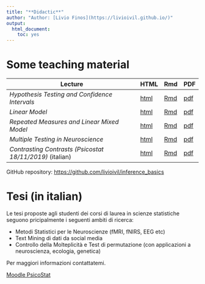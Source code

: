 ```yaml
---
title: "**Didactic**"
author: "Author: [Livio Finos](https://livioivil.github.io/)"
output:
  html_document:
    toc: yes
---
```


# Some teaching material 
  

|  Lecture    | HTML | Rmd | PDF |
|--------------|-------|-------|-------|
| *Hypothesis Testing and Confidence Intervals*  |  [html](https://htmlpreview.github.io/?https://github.com/livioivil/inference_basics/blob/master/inference_booklet.html)| [Rmd](https://github.com/livioivil/inference_basics/blob/master/inference_booklet.Rmd)| [pdf](https://github.com/livioivil/inference_basics/blob/master/inference_booklet.pdf)|
| *Linear Model*  |  [html](https://htmlpreview.github.io/?https://github.com/livioivil/inference_basics/blob/master/LinearModel_booklet.html)| [Rmd](https://github.com/livioivil/inference_basics/blob/master/LinearModel_booklet.Rmd)| [pdf](https://github.com/livioivil/inference_basics/blob/master/LinearModel_booklet.pdf)|
| *Repeated Measures and Linear Mixed Model* |  [html](https://htmlpreview.github.io/?https://github.com/livioivil/inference_basics/blob/master/RepeatedMeasures_MixedModels_for_EEGdata.html)| [Rmd](https://github.com/livioivil/inference_basics/blob/master/RepeatedMeasures_MixedModels_for_EEGdata.Rmd)| [pdf ](https://github.com/livioivil/inference_basics/blob/master/RepeatedMeasures_MixedModels_for_EEGdata.pdf)|
| *Multiple Testing in Neuroscience*  | [html](https://htmlpreview.github.io/?https://github.com/livioivil/inference_basics/blob/master/fMRI_multiple_testing.html)|[Rmd](https://github.com/livioivil/inference_basics/blob/master/fMRI_multiple_testing.Rmd)|[pdf](https://github.com/livioivil/inference_basics/blob/master/fMRI_multiple_testing.pdf)|
| *Contrasting Contrasts (Psicostat 18/11/2019)* (italian) | [html](https://htmlpreview.github.io/?https://github.com/livioivil/inference_basics/blob/master/contrastanti_e_correlati.html)|[Rmd](https://github.com/livioivil/inference_basics/blob/master/contrastanti_e_correlati.Rmd)|[pdf](https://github.com/livioivil/inference_basics/blob/master/contrastanti_e_correlati.pdf)|
 
GitHub repository: <https://github.com/livioivil/inference_basics>
<!---
<li> Appunti del corso Classificazione e Analisi di Dati Multidimensionali (parte di Statistica Multivariata): <a href="https://dl.dropboxusercontent.com/u/2487724/CADM/DispensaMultivariata.pdf" >link to pdf</a></li> 
 <li> <a href="https://dl.dropboxusercontent.com/u/2487724/didactic/TestStat.pdf" >L'in(ter)ferenza statistica nella sperimentazione clinica e tecnologica </a>
- Slides presentate presso la Summer School 
<a href="http://matnet.unibg.it/summerschool/intro.php"> 
  'Incontriamo la Matematica, la Statistica e la Fisica'
 San Pellegrino Terme, 4-5-6 Settembre 2013 </a>

(<a href="https://dl.dropboxusercontent.com/u/2487724/didactic/TestStat.zip">file zip</a> con slides e materiale didattico usato nell'esperimento)

**Other (in italian)**


- Modello Lineare Semplice e Multiplo. Inferenza tra permutazioni e distribuzione normale <a href="./slidesRegressione.html">slides</a>  
- Test di permutazione - Una lezione con applicazioni tramite liberia R: flip <a href="./flipEsempio.html" >link all'html</a>

--->

# Tesi (in italian) <a name="tesi"></a>

Le tesi  proposte agli studenti dei corsi di laurea in scienze statistiche seguono pricipalmente i seguenti ambiti di ricerca:  

- Metodi Statistici per le Neuroscienze (fMRI, fNIRS, EEG etc)  
- Text Mining di dati da social media   
- Controllo della Molteplicità e Test di permutazione (con applicazioni a neuroscienza, ecologia, genetica)  

Per maggiori informazioni contattatemi.

[Moodle PsicoStat](https://elearning.unipd.it/scuolapsicologia/enrol/index.php?id=961)